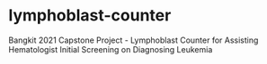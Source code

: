 # lymphoblast-counter
Bangkit 2021 Capstone Project - Lymphoblast Counter for Assisting Hematologist Initial Screening on Diagnosing Leukemia 
